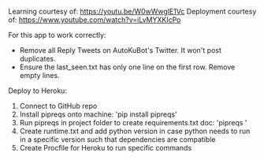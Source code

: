 Learning courtesy of: https://youtu.be/W0wWwglE1Vc
Deployment courtesy of: https://www.youtube.com/watch?v=iLvMYXKIcPo

For this app to work correctly:
- Remove all Reply Tweets on AutoKuBot's Twitter.  It won't post duplicates.
- Ensure the last_seen.txt has only one line on the first row.  Remove empty lines.

Deploy to Heroku:
1. Connect to GitHub repo
2. Install pipreqs onto machine: 'pip install pipreqs'
3. Run pipreqs in project folder to create requirements.txt doc: 'pipreqs <folder location>'
4. Create runtime.txt and add python version in case python needs to run in a specific version such that dependencies are compatible
5. Create Procfile for Heroku to run specific commands